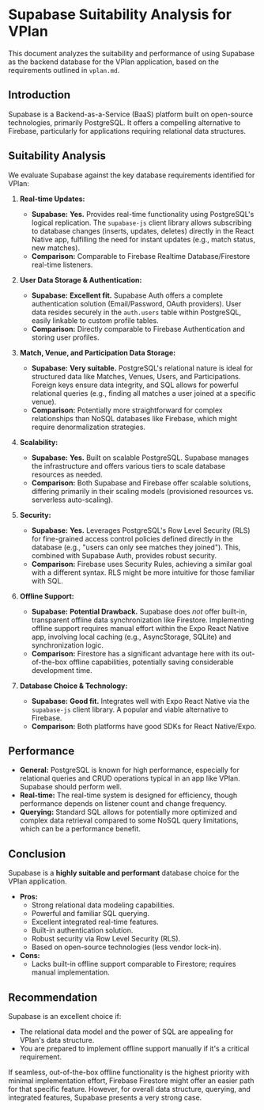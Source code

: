 # Supabase Suitability Analysis for VPlan

This document analyzes the suitability and performance of using Supabase as the backend database for the VPlan application, based on the requirements outlined in `vplan.md`.

## Introduction

Supabase is a Backend-as-a-Service (BaaS) platform built on open-source technologies, primarily PostgreSQL. It offers a compelling alternative to Firebase, particularly for applications requiring relational data structures.

## Suitability Analysis

We evaluate Supabase against the key database requirements identified for VPlan:

1.  **Real-time Updates:**

    - **Supabase:** **Yes.** Provides real-time functionality using PostgreSQL's logical replication. The `supabase-js` client library allows subscribing to database changes (inserts, updates, deletes) directly in the React Native app, fulfilling the need for instant updates (e.g., match status, new matches).
    - **Comparison:** Comparable to Firebase Realtime Database/Firestore real-time listeners.

2.  **User Data Storage & Authentication:**

    - **Supabase:** **Excellent fit.** Supabase Auth offers a complete authentication solution (Email/Password, OAuth providers). User data resides securely in the `auth.users` table within PostgreSQL, easily linkable to custom profile tables.
    - **Comparison:** Directly comparable to Firebase Authentication and storing user profiles.

3.  **Match, Venue, and Participation Data Storage:**

    - **Supabase:** **Very suitable.** PostgreSQL's relational nature is ideal for structured data like Matches, Venues, Users, and Participations. Foreign keys ensure data integrity, and SQL allows for powerful relational queries (e.g., finding all matches a user joined at a specific venue).
    - **Comparison:** Potentially more straightforward for complex relationships than NoSQL databases like Firebase, which might require denormalization strategies.

4.  **Scalability:**

    - **Supabase:** **Yes.** Built on scalable PostgreSQL. Supabase manages the infrastructure and offers various tiers to scale database resources as needed.
    - **Comparison:** Both Supabase and Firebase offer scalable solutions, differing primarily in their scaling models (provisioned resources vs. serverless auto-scaling).

5.  **Security:**

    - **Supabase:** **Yes.** Leverages PostgreSQL's Row Level Security (RLS) for fine-grained access control policies defined directly in the database (e.g., "users can only see matches they joined"). This, combined with Supabase Auth, provides robust security.
    - **Comparison:** Firebase uses Security Rules, achieving a similar goal with a different syntax. RLS might be more intuitive for those familiar with SQL.

6.  **Offline Support:**

    - **Supabase:** **Potential Drawback.** Supabase does _not_ offer built-in, transparent offline data synchronization like Firestore. Implementing offline support requires manual effort within the Expo React Native app, involving local caching (e.g., AsyncStorage, SQLite) and synchronization logic.
    - **Comparison:** Firestore has a significant advantage here with its out-of-the-box offline capabilities, potentially saving considerable development time.

7.  **Database Choice & Technology:**
    - **Supabase:** **Good fit.** Integrates well with Expo React Native via the `supabase-js` client library. A popular and viable alternative to Firebase.
    - **Comparison:** Both platforms have good SDKs for React Native/Expo.

## Performance

- **General:** PostgreSQL is known for high performance, especially for relational queries and CRUD operations typical in an app like VPlan. Supabase should perform well.
- **Real-time:** The real-time system is designed for efficiency, though performance depends on listener count and change frequency.
- **Querying:** Standard SQL allows for potentially more optimized and complex data retrieval compared to some NoSQL query limitations, which can be a performance benefit.

## Conclusion

Supabase is a **highly suitable and performant** database choice for the VPlan application.

- **Pros:**
  - Strong relational data modeling capabilities.
  - Powerful and familiar SQL querying.
  - Excellent integrated real-time features.
  - Built-in authentication solution.
  - Robust security via Row Level Security (RLS).
  - Based on open-source technologies (less vendor lock-in).
- **Cons:**
  - Lacks built-in offline support comparable to Firestore; requires manual implementation.

## Recommendation

Supabase is an excellent choice if:

- The relational data model and the power of SQL are appealing for VPlan's data structure.
- You are prepared to implement offline support manually if it's a critical requirement.

If seamless, out-of-the-box offline functionality is the highest priority with minimal implementation effort, Firebase Firestore might offer an easier path for that specific feature. However, for overall data structure, querying, and integrated features, Supabase presents a very strong case.
